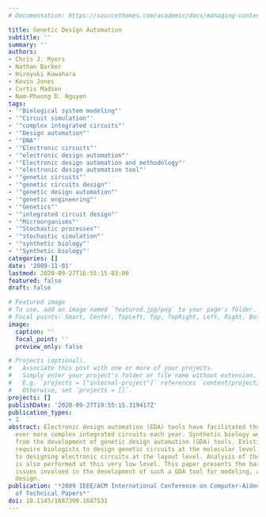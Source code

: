 ```yaml
---
# Documentation: https://sourcethemes.com/academic/docs/managing-content/

title: Genetic Design Automation
subtitle: ''
summary: ''
authors:
- Chris J. Myers
- Nathan Barker
- Hiroyuki Kuwahara
- Kevin Jones
- Curtis Madsen
- Nam-Phuong D. Nguyen
tags:
- '"Biological system modeling"'
- '"Circuit simulation"'
- '"complex integrated circuits"'
- '"Design automation"'
- '"DNA"'
- '"Electronic circuits"'
- '"electronic design automation"'
- '"Electronic design automation and methodology"'
- '"electronic design automation tool"'
- '"genetic circuits"'
- '"genetic circuits design"'
- '"genetic design automation"'
- '"genetic engineering"'
- '"Genetics"'
- '"integrated circuit design"'
- '"Microorganisms"'
- '"Stochastic processes"'
- '"stochastic simulation"'
- '"synthetic biology"'
- '"Synthetic biology"'
categories: []
date: '2009-11-01'
lastmod: 2020-09-27T16:55:15-03:00
featured: false
draft: false

# Featured image
# To use, add an image named `featured.jpg/png` to your page's folder.
# Focal points: Smart, Center, TopLeft, Top, TopRight, Left, Right, BottomLeft, Bottom, BottomRight.
image:
  caption: ''
  focal_point: ''
  preview_only: false

# Projects (optional).
#   Associate this post with one or more of your projects.
#   Simply enter your project's folder or file name without extension.
#   E.g. `projects = ["internal-project"]` references `content/project/deep-learning/index.md`.
#   Otherwise, set `projects = []`.
projects: []
publishDate: '2020-09-27T19:55:15.319417Z'
publication_types:
- 1
abstract: Electronic design automation (EDA) tools have facilitated the design of
  ever more complex integrated circuits each year. Synthetic biology would also benefit
  from the development of genetic design automation (GDA) tools. Existing GDA tools
  require biologists to design genetic circuits at the molecular level, roughly equivalent
  to designing electronic circuits at the layout level. Analysis of these circuits
  is also performed at this very low level. This paper presents the background and
  issues involved in the development of such a GDA tool for modeling, analysis, and
  design.
publication: '*2009 IEEE/ACM International Conference on Computer-Aided Design - Digest
  of Technical Papers*'
doi: 10.1145/1687399.1687531
---
```

